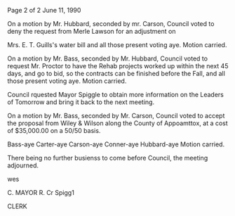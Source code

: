 Page 2 of 2
June 11, 1990

On a motion by Mr. Hubbard, seconded by mr. Carson, Council voted
to deny the request from Merle Lawson for an adjustment on

Mrs. E. T. Guills's water bill and all those present voting aye.
Motion carried.

On a motion by Mr. Bass, seconded by Mr. Hubbard, Council voted to
request Mr. Proctor to have the Rehab projects worked up within
the next 45 days, and go to bid, so the contracts can be finished
before the Fall, and all those present voting aye. Motion carried.

Council rquested Mayor Spiggle to obtain more information on the
Leaders of Tomorrow and bring it back to the next meeting.

On a motion by Mr. Bass, seconded by Mr. Carson, Council voted
to accept the proposal from Wiley & Wilson along the County of
Appoamttox, at a cost of $35,000.00 on a 50/50 basis.

Bass-aye Carter-aye Carson-aye Conner-aye Hubbard-aye
Motion carried.

There being no further busienss to come before Council, the
meeting adjourned.

wes

C. MAYOR
R. Cr Spigg1

CLERK

